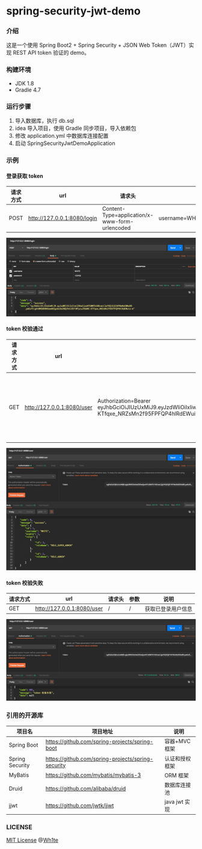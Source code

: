 # spring-security-jwt-demo


### 介绍
这是一个使用 Spring Boot2 + Spring Security + JSON Web Token（JWT）实现 REST API token 验证的 demo。

### 构建环境
- JDK 1.8
- Gradle 4.7

### 运行步骤
1. 导入数据库，执行 db.sql
2. idea 导入项目，使用 Gradle 同步项目，导入依赖包
3. 修改 application.yml 中数据库连接配置
4. 启动 SpringSecurityJwtDemoApplication

### 示例
#### 登录获取 token
请求方式 | url | 请求头 | 参数  | 说明
---|--- |--- |--- |--- 
POST | http://127.0.0.1:8080/login | Content-Type=application/x-www-form-urlencoded | username=WHITE&password=123456 | 登录获取 token

![image](https://github.com/WhiteDG/spring-security-jwt-demo/blob/master/image/login.jpg)

#### token 校验通过
请求方式 | url | 请求头 | 参数  | 说明
---|--- |--- |--- |--- 
GET | http://127.0.0.1:8080/user | Authorization=Bearer eyJhbGciOiJIUzUxMiJ9.eyJzdWIiOiIxIiwiZXhwIjoxNTU0MTk1NDcwLCJpYXQiOjE1NTMzMzE0NzB9.ywEoftigVn9M58RBN5owABZgs6cDe2NQ1PelZ6YlWTycuJV6dNC-KTfqxe_NRZsMn2f95FPFQP4hlRdEWuiz-w | / | 获取已登录用户信息
![image](https://github.com/WhiteDG/spring-security-jwt-demo/blob/master/image/user.jpg)

#### token 校验失败
请求方式 | url | 请求头 | 参数  | 说明
---|--- |--- |--- |--- 
GET | http://127.0.0.1:8080/user | / | / | 获取已登录用户信息
![image](https://github.com/WhiteDG/spring-security-jwt-demo/blob/master/image/error_token.jpg)

### 引用的开源库
项目名 | 项目地址 | 说明 | 
---|--- |--- 
Spring Boot | https://github.com/spring-projects/spring-boot | 容器+MVC框架
Spring Security | https://github.com/spring-projects/spring-security | 认证和授权框架
MyBatis | https://github.com/mybatis/mybatis-3 | ORM 框架
Druid | https://github.com/alibaba/druid | 数据库连接池
jjwt | https://github.com/jwtk/jjwt | java jwt 实现


### LICENSE
[MIT License](https://github.com/WhiteDG/CountDownButton/blob/master/LICENSE.txt) @[Wh1te](https://github.com/WhiteDG)